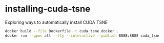 # installing-cuda-tsne
Exploring ways to automatically install CUDA TSNE

```bash
docker build --file Dockerfile -t cuda_tsne_docker .
docker run --gpus all --tty --interactive --publish 8888:8888 cuda_tsne_docker
```